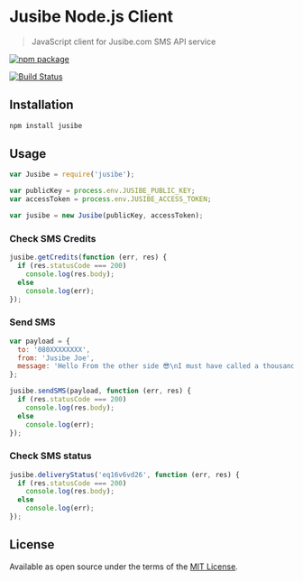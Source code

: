 # Jusibe Node.js Client
> JavaScript client for Jusibe.com SMS API service

[![npm package](https://nodei.co/npm/jusibe.png?downloads=true&downloadRank=true&stars=true)](https://nodei.co/npm/jusibe/)

[![Build Status](https://travis-ci.org/azemoh/jusibe.svg?branch=master)](https://travis-ci.org/azemoh/jusibe)

## Installation

```bash
npm install jusibe
```

## Usage

```javascript
var Jusibe = require('jusibe');

var publicKey = process.env.JUSIBE_PUBLIC_KEY;
var accessToken = process.env.JUSIBE_ACCESS_TOKEN;

var jusibe = new Jusibe(publicKey, accessToken);
```

### Check SMS Credits
```javascript
jusibe.getCredits(function (err, res) {
  if (res.statusCode === 200)
    console.log(res.body);
  else
    console.log(err);
});
```

### Send SMS
```javascript
var payload = {
  to: '080XXXXXXXX',
  from: 'Jusibe Joe',
  message: 'Hello From the other side 😎\nI must have called a thousand times.'
};

jusibe.sendSMS(payload, function (err, res) {
  if (res.statusCode === 200)
    console.log(res.body);
  else
    console.log(err);
});

```

### Check SMS status
```javascript
jusibe.deliveryStatus('eq16v6vd26', function (err, res) {
  if (res.statusCode === 200)
    console.log(res.body);
  else
    console.log(err);
});
```

## License

Available as open source under the terms of the [MIT License](http://opensource.org/licenses/MIT).
